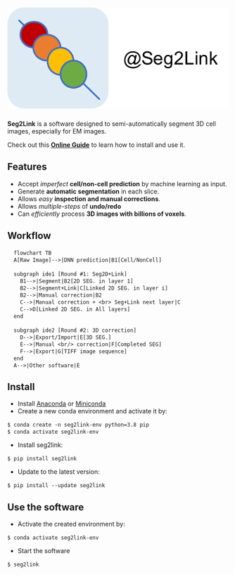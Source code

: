 # ![icon](pic/icon.svg)

**Seg2Link** is a software designed to semi-automatically segment 3D cell images, especially for EM images. 

Check out this [**Online Guide**]() to learn how to install and use it.

## Features
- Accept *imperfect* **cell/non-cell prediction** by machine learning as input.
- Generate **automatic segmentation** in each slice.
- Allows *easy* **inspection and manual corrections**. 
- Allows *multiple-steps* of **undo/redo**
- Can *efficiently* process **3D images with billions of voxels**.
  
## Workflow
```mermaid
  flowchart TB
  A[Raw Image]-->|DNN prediction|B1[Cell/NonCell]

  subgraph ide1 [Round #1: Seg2D+Link]
    B1-->|Segment|B2[2D SEG. in layer 1]
    B2-->|Segment+Link|C[Linked 2D SEG. in layer i]
    B2-->|Manual correction|B2
    C-->|Manual correction + <br> Seg+Link next layer|C
    C-->D[Linked 2D SEG. in All layers]
  end

  subgraph ide2 [Round #2: 3D correction]
    D-->|Export/Import|E[3D SEG.]
    E-->|Manual <br/> correction|F[Completed SEG]
    F-->|Export|G[TIFF image sequence]
  end
  A-->|Other software|E
```

## Install
- Install [Anaconda](https://www.anaconda.com/products/individual) 
  or [Miniconda](https://conda.io/miniconda.html)
- Create a new conda environment and activate it by:
```console
$ conda create -n seg2link-env python=3.8 pip
$ conda activate seg2link-env
```
- Install seg2link:
```console
$ pip install seg2link
```
- Update to the latest version:
```console
$ pip install --update seg2link
```

## Use the software
- Activate the created environment by:
```console
$ conda activate seg2link-env
```
- Start the software
```console
$ seg2link
```

